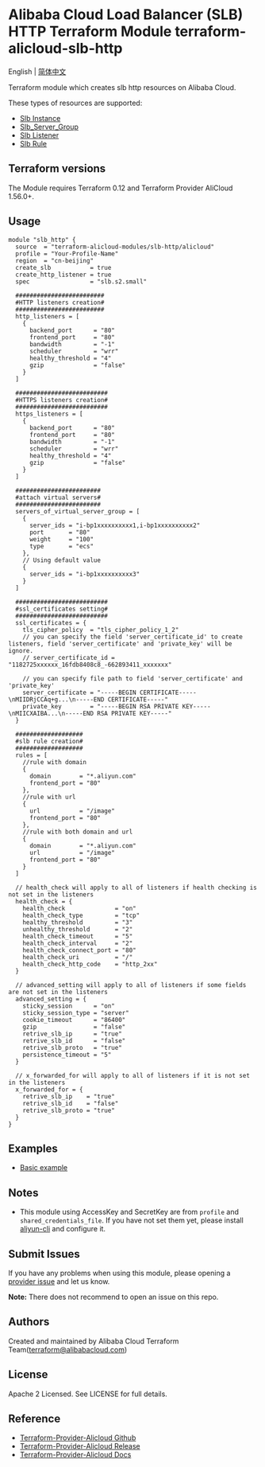 Alibaba Cloud Load Balancer (SLB) HTTP Terraform Module
terraform-alicloud-slb-http
=====================================================================

English | [简体中文](https://github.com/terraform-alicloud-modules/terraform-alicloud-slb-http/blob/master/README-CN.md)

Terraform module which creates slb http resources on Alibaba Cloud.

These types of resources are supported:

* [Slb Instance](https://www.terraform.io/docs/providers/alicloud/r/slb.html)
* [Slb_Server_Group](https://www.terraform.io/docs/providers/alicloud/r/slb_server_group.html)
* [Slb Listener](https://www.terraform.io/docs/providers/alicloud/r/slb_listener.html)
* [Slb Rule](https://www.terraform.io/docs/providers/alicloud/r/slb_rule.html)

## Terraform versions

The Module requires Terraform 0.12 and Terraform Provider AliCloud 1.56.0+.

## Usage

```hcl
module "slb_http" {
  source  = "terraform-alicloud-modules/slb-http/alicloud"
  profile = "Your-Profile-Name"
  region  = "cn-beijing"
  create_slb           = true
  create_http_listener = true
  spec                 = "slb.s2.small"
  
  #########################
  #HTTP listeners creation#
  #########################
  http_listeners = [
    {
      backend_port      = "80"
      frontend_port     = "80"
      bandwidth         = "-1"
      scheduler         = "wrr"
      healthy_threshold = "4"
      gzip              = "false"
    }
  ]
  
  ##########################
  #HTTPS listeners creation#
  ##########################
  https_listeners = [
    {
      backend_port      = "80"
      frontend_port     = "80"
      bandwidth         = "-1"
      scheduler         = "wrr"
      healthy_threshold = "4"
      gzip              = "false"
    }
  ]
  
  ########################
  #attach virtual servers#
  ########################
  servers_of_virtual_server_group = [
    {
      server_ids = "i-bp1xxxxxxxxxx1,i-bp1xxxxxxxxxx2"
      port       = "80"
      weight     = "100"
      type       = "ecs"
    },
    // Using default value
    {
      server_ids = "i-bp1xxxxxxxxxx3"
    }
  ]
  
  ##########################
  #ssl_certificates setting#
  ##########################
  ssl_certificates = {
    tls_cipher_policy  = "tls_cipher_policy_1_2"
    // you can specify the field 'server_certificate_id' to create listeners, field 'server_certificate' and 'private_key' will be ignore.
    // server_certificate_id = "1182725xxxxxx_16fdb8408c8_-662893411_xxxxxxx"
    
    // you can specify file path to field 'server_certificate' and 'private_key'
    server_certificate = "-----BEGIN CERTIFICATE-----\nMIIDRjCCAq+g...\n-----END CERTIFICATE-----"
    private_key        = "-----BEGIN RSA PRIVATE KEY-----\nMIICXAIBA...\n-----END RSA PRIVATE KEY-----"
  }
  
  ###################
  #slb rule creation#
  ###################
  rules = [
    //rule with domain
    {
      domain        = "*.aliyun.com"
      frontend_port = "80"
    },
    //rule with url
    {
      url           = "/image"
      frontend_port = "80"
    },
    //rule with both domain and url
    {
      domain        = "*.aliyun.com"
      url           = "/image"
      frontend_port = "80"
    }
  ]
  
  // health_check will apply to all of listeners if health checking is not set in the listeners
  health_check = {
    health_check              = "on"
    health_check_type         = "tcp"
    healthy_threshold         = "3"
    unhealthy_threshold       = "2"
    health_check_timeout      = "5"
    health_check_interval     = "2"
    health_check_connect_port = "80"
    health_check_uri          = "/"
    health_check_http_code    = "http_2xx"
  }
  
  // advanced_setting will apply to all of listeners if some fields are not set in the listeners
  advanced_setting = {
    sticky_session      = "on"
    sticky_session_type = "server"
    cookie_timeout      = "86400"
    gzip                = "false"
    retrive_slb_ip      = "true"
    retrive_slb_id      = "false"
    retrive_slb_proto   = "true"
    persistence_timeout = "5"
  }
  
  // x_forwarded_for will apply to all of listeners if it is not set in the listeners
  x_forwarded_for = {
    retrive_slb_ip    = "true"
    retrive_slb_id    = "false"
    retrive_slb_proto = "true"
  }
}

```

## Examples

* [Basic example](https://github.com/terraform-alicloud-modules/terraform-alicloud-slb-http/tree/master/examples/basic-example)

## Notes

* This module using AccessKey and SecretKey are from `profile` and `shared_credentials_file`.
If you have not set them yet, please install [aliyun-cli](https://github.com/aliyun/aliyun-cli#installation) and configure it.

Submit Issues
-------------
If you have any problems when using this module, please opening a [provider issue](https://github.com/terraform-providers/terraform-provider-alicloud/issues/new) and let us know.

**Note:** There does not recommend to open an issue on this repo.

Authors
-------
Created and maintained by Alibaba Cloud Terraform Team(terraform@alibabacloud.com)

License
----
Apache 2 Licensed. See LICENSE for full details.

Reference
---------
* [Terraform-Provider-Alicloud Github](https://github.com/terraform-providers/terraform-provider-alicloud)
* [Terraform-Provider-Alicloud Release](https://releases.hashicorp.com/terraform-provider-alicloud/)
* [Terraform-Provider-Alicloud Docs](https://www.terraform.io/docs/providers/alicloud/index.html)

